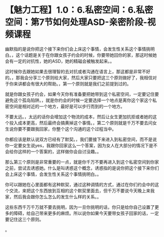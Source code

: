 # 【魅力工程】1.0：6.私密空间：6.私密空间：第7节如何处理ASD-亲密阶段-视频课程

幽默指的是说你把这个接下来你们会上床这个事情，会发生性关系这个事情挑明白。，这个话题是关于在你跟女孩子约会的时候，你要带她回你的家，那这时候她会有一定的对抗性，她的ASD，她的精磁会被触发起来。。

这时候你去跟她如果去很理智的去对抗或者沟通在语言上，那这都是非常不好的。，那我会分享三个原则给大家，然后大家只要把这三个原则做好了，我相信对于你来讲都会有很大的帮助。，第一个原则就是我们之前提到过的。

就是你跟女孩子约会，如果今天你有准备要把她带到这个私密空间，一定要记住要避免这个孤岛陷阱。，就是你约会的时候一定要选择一个地点是离你这个家这个私密空间是相对近的一个地方，最好是可以步行而到的一个地方。

不要太远。，太远的话你会增加这个物流的成本，然后让女生更加抗拒或者她的这个投入成本更高，然后最终会搞黄掉这个事情。，第二个原则就是千万不要去问女生说你要不要跟我回家，你整个这个沟通的这个过程当中。

你都应该是默认说双方已经有了默契。，我们要接下来进入到私密空间，而不是说你一定要女生说yes，我跟你回家这么一个答案，因为女人在大部分的情况下是不会给你这样的一个答案的，这样做你会自讨没趣。。

那么第三个原则是非常重要的一点，就是你千万不要再进入到这个私密空间到你家之前，尝试去诱惑她。什么是叫诱惑这个概念，诱惑指的是说你把这个接下来你们会上床这个事情，会发生性关系这个事情挑明白。。

你可以跟她在心里面都有这种默契，通过这种调情的方式，通过在你们约会中的这个交流，来把这个东西放到互相的这个默契里面去，但千万不要说今天晚上来我家，然后我会跟你怎么怎么的发生什么样的关系。。

这些东西千万千万就不要去挑明，因为一旦你挑明的话，你只是给你自己设置了更多的障碍，给自己带来更多的麻烦。所以说你如果今天要带女孩子回家的话，一定要记住这三个原则。

。
